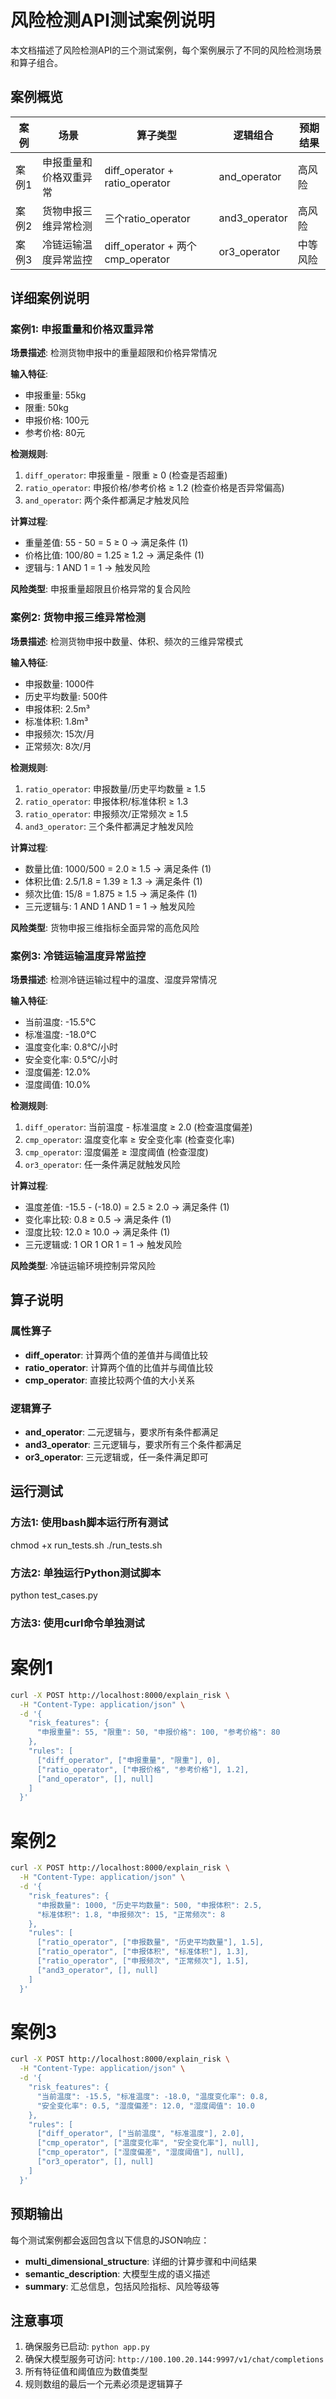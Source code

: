 # 风险检测API测试案例说明

本文档描述了风险检测API的三个测试案例，每个案例展示了不同的风险检测场景和算子组合。

## 案例概览

| 案例 | 场景 | 算子类型 | 逻辑组合 | 预期结果 |
|------|------|----------|----------|----------|
| 案例1 | 申报重量和价格双重异常 | diff_operator + ratio_operator | and_operator | 高风险 |
| 案例2 | 货物申报三维异常检测 | 三个ratio_operator | and3_operator | 高风险 |
| 案例3 | 冷链运输温度异常监控 | diff_operator + 两个cmp_operator | or3_operator | 中等风险 |

## 详细案例说明

### 案例1: 申报重量和价格双重异常

**场景描述**: 检测货物申报中的重量超限和价格异常情况

**输入特征**:
- 申报重量: 55kg
- 限重: 50kg  
- 申报价格: 100元
- 参考价格: 80元

**检测规则**:
1. `diff_operator`: 申报重量 - 限重 ≥ 0 (检查是否超重)
2. `ratio_operator`: 申报价格/参考价格 ≥ 1.2 (检查价格是否异常偏高)
3. `and_operator`: 两个条件都满足才触发风险

**计算过程**:
- 重量差值: 55 - 50 = 5 ≥ 0 → 满足条件 (1)
- 价格比值: 100/80 = 1.25 ≥ 1.2 → 满足条件 (1)  
- 逻辑与: 1 AND 1 = 1 → 触发风险

**风险类型**: 申报重量超限且价格异常的复合风险

### 案例2: 货物申报三维异常检测

**场景描述**: 检测货物申报中数量、体积、频次的三维异常模式

**输入特征**:
- 申报数量: 1000件
- 历史平均数量: 500件
- 申报体积: 2.5m³
- 标准体积: 1.8m³
- 申报频次: 15次/月
- 正常频次: 8次/月

**检测规则**:
1. `ratio_operator`: 申报数量/历史平均数量 ≥ 1.5
2. `ratio_operator`: 申报体积/标准体积 ≥ 1.3  
3. `ratio_operator`: 申报频次/正常频次 ≥ 1.5
4. `and3_operator`: 三个条件都满足才触发风险

**计算过程**:
- 数量比值: 1000/500 = 2.0 ≥ 1.5 → 满足条件 (1)
- 体积比值: 2.5/1.8 = 1.39 ≥ 1.3 → 满足条件 (1)
- 频次比值: 15/8 = 1.875 ≥ 1.5 → 满足条件 (1)
- 三元逻辑与: 1 AND 1 AND 1 = 1 → 触发风险

**风险类型**: 货物申报三维指标全面异常的高危风险

### 案例3: 冷链运输温度异常监控

**场景描述**: 检测冷链运输过程中的温度、湿度异常情况

**输入特征**:
- 当前温度: -15.5°C
- 标准温度: -18.0°C
- 温度变化率: 0.8°C/小时
- 安全变化率: 0.5°C/小时
- 湿度偏差: 12.0%
- 湿度阈值: 10.0%

**检测规则**:
1. `diff_operator`: 当前温度 - 标准温度 ≥ 2.0 (检查温度偏差)
2. `cmp_operator`: 温度变化率 ≥ 安全变化率 (检查变化率)
3. `cmp_operator`: 湿度偏差 ≥ 湿度阈值 (检查湿度)
4. `or3_operator`: 任一条件满足就触发风险

**计算过程**:
- 温度差值: -15.5 - (-18.0) = 2.5 ≥ 2.0 → 满足条件 (1)
- 变化率比较: 0.8 ≥ 0.5 → 满足条件 (1)
- 湿度比较: 12.0 ≥ 10.0 → 满足条件 (1)
- 三元逻辑或: 1 OR 1 OR 1 = 1 → 触发风险

**风险类型**: 冷链运输环境控制异常风险

## 算子说明

### 属性算子
- **diff_operator**: 计算两个值的差值并与阈值比较
- **ratio_operator**: 计算两个值的比值并与阈值比较  
- **cmp_operator**: 直接比较两个值的大小关系

### 逻辑算子
- **and_operator**: 二元逻辑与，要求所有条件都满足
- **and3_operator**: 三元逻辑与，要求所有三个条件都满足
- **or3_operator**: 三元逻辑或，任一条件满足即可

## 运行测试

### 方法1: 使用bash脚本运行所有测试
chmod +x run_tests.sh
./run_tests.sh

### 方法2: 单独运行Python测试脚本
python test_cases.py

### 方法3: 使用curl命令单独测试
# 案例1
```bash
curl -X POST http://localhost:8000/explain_risk \
  -H "Content-Type: application/json" \
  -d '{
    "risk_features": {
      "申报重量": 55, "限重": 50, "申报价格": 100, "参考价格": 80
    },
    "rules": [
      ["diff_operator", ["申报重量", "限重"], 0],
      ["ratio_operator", ["申报价格", "参考价格"], 1.2],
      ["and_operator", [], null]
    ]
  }'
```

# 案例2
```bash
curl -X POST http://localhost:8000/explain_risk \
  -H "Content-Type: application/json" \
  -d '{
    "risk_features": {
      "申报数量": 1000, "历史平均数量": 500, "申报体积": 2.5, 
      "标准体积": 1.8, "申报频次": 15, "正常频次": 8
    },
    "rules": [
      ["ratio_operator", ["申报数量", "历史平均数量"], 1.5],
      ["ratio_operator", ["申报体积", "标准体积"], 1.3],
      ["ratio_operator", ["申报频次", "正常频次"], 1.5],
      ["and3_operator", [], null]
    ]
  }'
```
# 案例3
```bash
curl -X POST http://localhost:8000/explain_risk \
  -H "Content-Type: application/json" \
  -d '{
    "risk_features": {
      "当前温度": -15.5, "标准温度": -18.0, "温度变化率": 0.8,
      "安全变化率": 0.5, "湿度偏差": 12.0, "湿度阈值": 10.0
    },
    "rules": [
      ["diff_operator", ["当前温度", "标准温度"], 2.0],
      ["cmp_operator", ["温度变化率", "安全变化率"], null],
      ["cmp_operator", ["湿度偏差", "湿度阈值"], null],
      ["or3_operator", [], null]
    ]
  }'
```
## 预期输出

每个测试案例都会返回包含以下信息的JSON响应：
- **multi_dimensional_structure**: 详细的计算步骤和中间结果
- **semantic_description**: 大模型生成的语义描述
- **summary**: 汇总信息，包括风险指标、风险等级等

## 注意事项

1. 确保服务已启动: `python app.py`
2. 确保大模型服务可访问: `http://100.100.20.144:9997/v1/chat/completions`
3. 所有特征值和阈值应为数值类型
4. 规则数组的最后一个元素必须是逻辑算子
